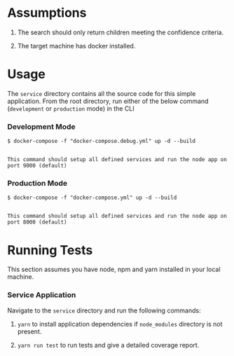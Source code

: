 # Assumptions

1. The search should only return children meeting the confidence criteria.

2. The target machine has docker installed.


# Usage

The `service` directory contains all the source code for this simple application. From the root directory, run either of the below command (`development` or `production` mode) in the CLI

### Development Mode
```
$ docker-compose -f "docker-compose.debug.yml" up -d --build


This command should setup all defined services and run the node app on port 9000 (default)
```

### Production Mode
```
$ docker-compose -f "docker-compose.yml" up -d --build


This command should setup all defined services and run the node app on port 8000 (default)
```


# Running Tests

This section assumes you have node, npm and yarn installed in your local machine.


### Service Application

Navigate to the `service` directory and run the following commands:

1. `yarn` to install application dependencies if `node_modules` directory is not present.

2. `yarn run test` to run tests and give a detailed coverage report.
